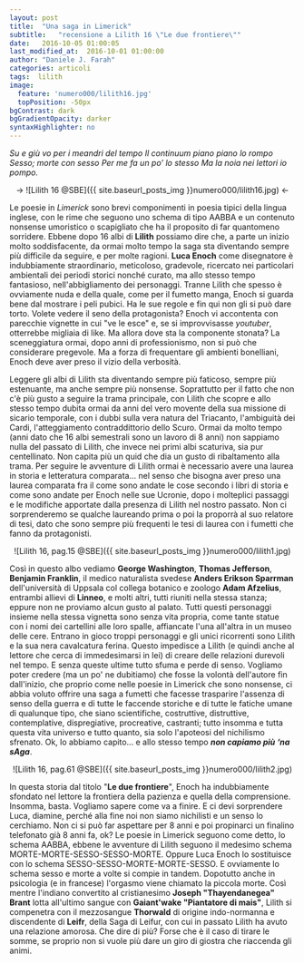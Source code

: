 ```yaml
---
layout: post
title:  "Una saga in Limerick"
subtitle:	"recensione a Lilith 16 \"Le due frontiere\""
date:   2016-10-05 01:00:05
last_modified_at:  2016-10-01 01:00:00
author: "Daniele J. Farah"
categories: articoli
tags:  lilith
image:
  feature: 'numero000/lilith16.jpg'
  topPosition: -50px
bgContrast: dark
bgGradientOpacity: darker
syntaxHighlighter: no
---
```

*Su e giù vo per i meandri del tempo
Il continuum piano piano lo rompo
Sesso; morte con sesso
Per me fa un po’ lo stesso
Ma la noia nei lettori io pompo.*

<p align="center">
-> ![Lilith 16 @SBE]({{ site.baseurl_posts_img }}numero000/lilith16.jpg) <-
</p>

Le poesie in *Limerick* sono brevi componimenti in poesia tipici della lingua inglese, con le rime che seguono uno schema di tipo AABBA e un contenuto nonsense umoristico o scapigliato che ha il proposito di far quantomeno sorridere. Ebbene dopo 16 albi di **Lilith** possiamo dire che, a parte un inizio molto soddisfacente, da ormai molto tempo la saga sta diventando sempre più difficile da seguire, e per molte ragioni. **Luca Enoch** come disegnatore è indubbiamente straordinario, meticoloso, gradevole, ricercato nei particolari ambientali dei periodi storici nonché curato, ma allo stesso tempo fantasioso, nell'abbigliamento dei personaggi. Tranne Lilith che spesso è ovviamente nuda e della quale, come per il fumetto manga, Enoch si guarda bene dal mostrare i peli pubici. Ha le sue regole e fin qui non gli si può dare torto. Volete vedere il seno della protagonista? Enoch vi accontenta con parecchie vignette in cui "ve le esce" e, se si improvvisasse *youtuber*, otterrebbe migliaia di like. Ma allora dove sta la componente stonata? La sceneggiatura ormai, dopo anni di professionismo, non si può che considerare pregevole. Ma a forza di frequentare gli ambienti bonelliani, Enoch deve aver preso il vizio della verbosità.

Leggere gli albi di Lilith sta diventando sempre più faticoso, sempre più estenuante, ma anche sempre più nonsense. Soprattutto per il fatto che non c'è più gusto a seguire la trama principale, con Lilith che scopre e allo stesso tempo dubita ormai da anni del vero movente della sua missione di sicario temporale, con i dubbi sulla vera natura del Triacanto, l'ambiguità dei Cardi, l'atteggiamento contraddittorio dello Scuro. Ormai da molto tempo (anni dato che 16 albi semestrali sono un lavoro di 8 anni) non sappiamo nulla del passato di Lilith, che invece nei primi albi scaturiva, sia pur centellinato. Non capita più un quid che dia un gusto di ribaltamento alla trama. Per seguire le avventure di Lilith ormai è necessario avere una laurea in storia e letteratura comparata... nel senso che bisogna aver preso una laurea comparata fra il come sono andate le cose secondo i libri di storia e come sono andate per Enoch nelle sue Ucronie, dopo i molteplici passaggi e le modifiche apportate dalla presenza di Lilith nel nostro passato. Non ci sorprenderemo se qualche laureando prima o poi la proporrà al suo relatore di tesi, dato che sono sempre più frequenti le tesi di laurea con i fumetti che fanno da protagonisti.

<p align="center">
![Lilith 16, pag.15 @SBE]({{ site.baseurl_posts_img }}numero000/lilith1.jpg)
</p>

Così in questo albo vediamo **George Washington**, **Thomas Jefferson**, **Benjamin Franklin**, il medico naturalista svedese **Anders Erikson Sparrman** dell'università di Uppsala col collega botanico e zoologo **Adam Afzelius**, entrambi allievi di **Linneo**, e molti altri, tutti riuniti nella stessa stanza; eppure non ne proviamo alcun gusto al palato. Tutti questi personaggi insieme nella stessa vignetta sono senza vita propria, come tante statue con i nomi dei cartellini alle loro spalle, affiancate l'una all'altra in un museo delle cere. Entrano in gioco troppi personaggi e gli unici ricorrenti sono Lilith e la sua nera cavalcatura ferina. Questo impedisce a Lilith (e quindi anche al lettore che cerca di immedesimarsi in lei) di creare delle relazioni durevoli nel tempo. E senza queste ultime tutto sfuma e perde di senso. Vogliamo poter credere (ma un po' ne dubitiamo) che fosse la volontà dell'autore fin dall'inizio, che proprio come nelle poesie in Limerick che sono nonsense, ci abbia voluto offrire una saga a fumetti che facesse trasparire l'assenza di senso della guerra e di tutte le faccende storiche e di tutte le fatiche umane di qualunque tipo, che siano scientifiche, costruttive, distruttive, contemplative, dispregiative, procreative, castranti; tutto insomma e tutta questa vita universo e tutto quanto, sia solo l'apoteosi del nichilismo sfrenato. Ok, lo abbiamo capito... e allo stesso tempo ***non capiamo più ‘na sAga***.

<p align="center">
![Lilith 16, pag.61 @SBE]({{ site.baseurl_posts_img }}numero000/lilith2.jpg)
</p>

In questa storia dal titolo "**Le due frontiere**", Enoch ha indubbiamente sfondato nel lettore la frontiera della pazienza e quella della comprensione. Insomma, basta. Vogliamo sapere come va a finire. E ci devi sorprendere Luca, diamine, perché alla fine noi non siamo nichilisti e un senso lo cerchiamo. Non ci si può far aspettare per 8 anni e poi propinarci un finalino telefonato già 8 anni fa, ok? Le poesie in Limerick seguono come detto, lo schema AABBA, ebbene le avventure di Lilith seguono il medesimo schema MORTE-MORTE-SESSO-SESSO-MORTE. Oppure Luca Enoch lo sostituisce con lo schema SESSO-SESSO-MORTE-MORTE-SESSO. E ovviamente lo schema sesso e morte a volte si compie in tandem. Dopotutto anche in psicologia (e in francese) l'orgasmo viene chiamato la piccola morte. Così mentre l'indiano convertito al cristianesimo **Joseph "Thayendanegea" Brant** lotta all'ultimo sangue con **Gaiant'wake "Piantatore di mais"**, Lilith si compenetra con il mezzosangue **Thorwald** di origine indo-normanna e discendente di **Leifr**, della Saga di Leifur, con cui in passato Lilith ha avuto una relazione amorosa. Che dire di più? Forse che è il caso di tirare le somme, se proprio non si vuole più dare un giro di giostra che riaccenda gli animi.
